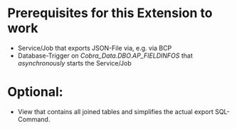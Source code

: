 # Prerequisites for this Extension to work
- Service/Job that exports JSON-File via, e.g. via BCP 
- Database-Trigger on *Cobra_Data.DBO.AP_FIELDINFOS* that *asynchronously* starts the Service/Job

# Optional:
- View that contains all joined tables and simplifies the actual export SQL-Command.

